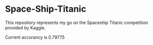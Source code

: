 # Space-Ship-Titanic
This repository represents my go on the Spaceship Titanic competition provided by Kaggle.

Current accurancy is 0.79775
